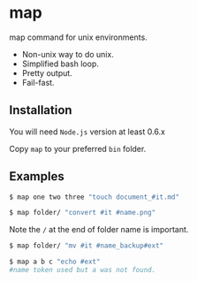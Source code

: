 map
===

map command for unix environments.

- Non-unix way to do unix.
- Simplified bash loop.
- Pretty output.
- Fail-fast.

## Installation

You will need `Node.js` version at least 0.6.x

Copy `map` to your preferred `bin` folder.

## Examples

```bash
$ map one two three "touch document_#it.md"
```

```bash
$ map folder/ "convert #it #name.png"
```

Note the `/` at the end of folder name is important.

```bash
$ map folder/ "mv #it #name_backup#ext"
```

```bash
$ map a b c "echo #ext"
#name token used but a was not found.
```
